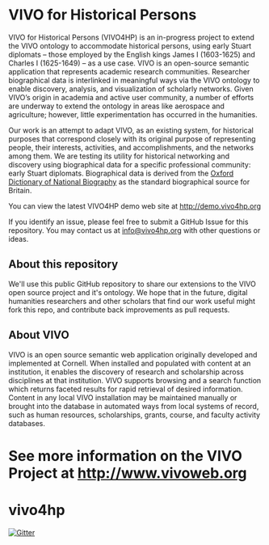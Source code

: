 # VIVO for Historical Persons

VIVO for Historical Persons (VIVO4HP) is an in-progress project to extend the VIVO ontology to accommodate historical persons, using early Stuart diplomats – those employed by the English kings James I (1603-1625) and Charles I (1625-1649) – as a use case. VIVO is an open-source semantic application that represents academic research communities. Researcher biographical data is interlinked in meaningful ways via the VIVO ontology to enable discovery, analysis, and visualization of scholarly networks. Given VIVO’s origin in academia and active user community, a number of efforts are underway to extend the ontology in areas like aerospace and agriculture; however, little experimentation has occurred in the humanities.

Our work is an attempt to adapt VIVO, as an existing system, for historical purposes that correspond closely with its original purpose of representing people, their interests, activities, and accomplishments, and the networks among them. We are testing its utility for historical networking and discovery using biographical data for a specific professional community: early Stuart diplomats. Biographical data is derived from the [Oxford Dictionary of National Biography](http://www.oxforddnb.com/public/index.html) as the standard biographical source for Britain.

You can view the latest VIVO4HP demo web site at http://demo.vivo4hp.org

If you identify an issue, please feel free to submit a GitHub Issue for this repository. You may contact us at info@vivo4hp.org with other questions or ideas. 

## About this repository

We'll use this public GitHub repository to share our extensions to the VIVO open source project and it's ontology. We hope that in the future, digital humanities researchers and other scholars that find our work useful might fork this repo, and contribute back improvements as pull requests.

## About VIVO

VIVO is an open source semantic web application originally developed and implemented at Cornell. When installed and populated with content at an institution, it enables the discovery of research and scholarship across disciplines at that institution. VIVO supports browsing and a search function which returns faceted results for rapid retrieval of desired information. Content in any local VIVO installation may be maintained manually or brought into the database in automated ways from local systems of record, such as human resources, scholarships, grants, course, and faculty activity databases.

See more information on the VIVO Project at http://www.vivoweb.org
=======
# vivo4hp

[![Gitter](https://badges.gitter.im/openrif/vivo4hp.svg)](https://gitter.im/openrif/vivo4hp?utm_source=badge&utm_medium=badge&utm_campaign=pr-badge&utm_content=badge)
